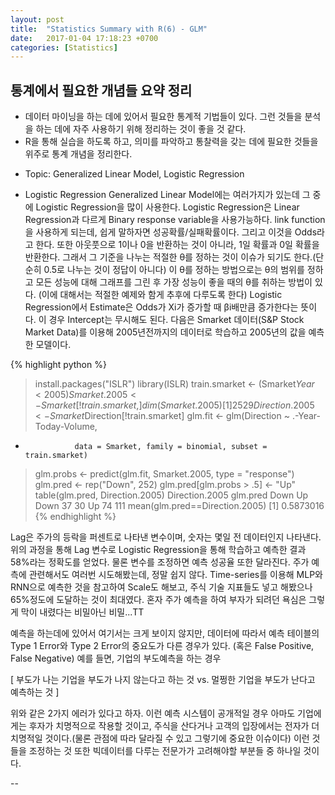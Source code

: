 ```yaml
---
layout: post
title:  "Statistics Summary with R(6) - GLM"
date:   2017-01-04 17:18:23 +0700
categories: [Statistics]
---
```



## 통계에서 필요한 개념들 요약 정리
+   데이터 마이닝을 하는 데에 있어서 필요한 통계적 기법들이 있다. 그런 것들을 분석을 하는 데에 자주 사용하기 위해 정리하는 것이 좋을 것 같다.
+	R을 통해 실습을 하도록 하고, 의미를 파악하고 통찰력을 갖는 데에 필요한 것들을 위주로 통계 개념을 정리한다.

- Topic: Generalized Linear Model, Logistic Regression

+	Logistic Regression
Generalized Linear Model에는 여러가지가 있는데 그 중에 Logistic Regression을 많이 사용한다.
Logistic Regression은 Linear Regression과 다르게 Binary response variable을 사용가능하다.
link function을 사용하게 되는데, 쉽게 말하자면 성공확률/실패확률이다. 그리고 이것을 Odds라고 한다.
또한 아웃풋으로 1이나 0을 반환하는 것이 아니라, 1일 확률과 0일 확률을 반환한다.
그래서 그 기준을 나누는 적절한 θ를 정하는 것이 이슈가 되기도 한다.(단순히 0.5로 나누는 것이 정답이 아니다)
이 θ를 정하는 방법으로는 θ의 범위를 정하고 모든 성능에 대해 그래프를 그린 후 가장 성능이 좋을 때의 θ를 취하는 방법이 있다.
(이에 대해서는 적절한 예제와 함게 추후에 다루도록 한다)
Logistic Regression에서 Estimate은 Odds가 Xi가 증가할 때 βi배만큼 증가한다는 뜻이다.
이 경우 Intercept는 무시해도 된다.
다음은 Smarket 데이터(S&P Stock Market Data)를 이용해 2005년전까지의 데이터로 학습하고 2005년의 값을 예측한 모델이다.

{% highlight python %}
> install.packages("ISLR")
> library(ISLR)
> train.smarket <- (Smarket$Year < 2005)
> Smarket.2005 <- Smarket[!train.smarket, ]
> dim(Smarket.2005)
[1] 252   9
> Direction.2005 <- Smarket$Direction[!train.smarket]
> glm.fit <- glm(Direction ~ .-Year-Today-Volume,
+                data = Smarket, family = binomial, subset = train.smarket)
> glm.probs <- predict(glm.fit, Smarket.2005, type = "response")
> glm.pred <- rep("Down", 252)
> glm.pred[glm.probs > .5] <- "Up"
> table(glm.pred, Direction.2005)
        Direction.2005
glm.pred Down  Up
    Down   37  30
    Up     74 111
> mean(glm.pred==Direction.2005)
[1] 0.5873016
{% endhighlight %}

Lag은 주가의 등락을 퍼센트로 나타낸 변수이며, 숫자는 몇일 전 데이터인지 나타낸다.
위의 과정을 통해 Lag 변수로 Logistic Regression을 통해 학습하고 예측한 결과 58%라는 정확도를 얻었다.
물론 변수를 조정하면 예측 성공율 또한 달라진다.
주가 예측에 관련해서도 여러번 시도해봤는데, 정말 쉽지 않다.
Time-series를 이용해 MLP와 RNN으로 예측한 것을 참고하여 Scale도 해보고, 주식 기술 지표들도 넣고 해봤으나 65%정도에 도달하는 것이 최대였다.
혼자 주가 예측을 하여 부자가 되려던 욕심은 그렇게 막이 내렸다는 비밀아닌 비밀...TT

예측을 하는데에 있어서 여기서는 크게 보이지 않지만, 데이터에 따라서 예측 테이블의 Type 1 Error와 Type 2 Error의 중요도가 다른 경우가 있다.
(혹은 False Positive, False Negative)
예를 들면, 기업의 부도예측을 하는 경우

[ 부도가 나는 기업을 부도가 나지 않는다고 하는 것 vs. 멀쩡한 기업을 부도가 난다고 예측하는 것 ]

위와 같은 2가지 에러가 있다고 하자.
이런 예측 시스템이 공개적일 경우 아마도 기업에게는 후자가 치명적으로 작용할 것이고, 주식을 산다거나 고객의 입장에서는 전자가 더 치명적일 것이다.(물론 관점에 따라 달라질 수 있고 그렇기에 중요한 이슈이다)
이런 것들을 조정하는 것 또한 빅데이터를 다루는 전문가가 고려해야할 부분들 중 하나일 것이다.

--